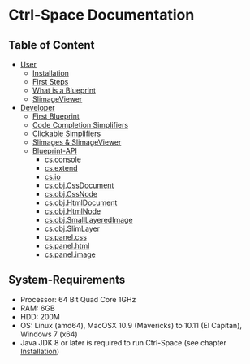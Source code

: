 # Ctrl-Space Documentation #

## Table of Content ##

* [User](/en/user/index.md "Ctrl-Space User Documentation")
    * [Installation](/en/user/installation.md "Ctrl-Space Installation Instructions")
    * [First Steps](/en/user/first_steps.md "First Steps with Ctrl-Space")
    * [What is a Blueprint](/en/user/what_is_a_blueprint.md "What is a Ctrl-Space Blueprint")
    * [SlimageViewer](/en/user/slimage_viewer_tools.md "Using the SlimageViewer and its Tools")
* [Developer](/en/developer/index.md "Ctrl-Space Blueprint-Developer Documentation")
    * [First Blueprint](/en/developer/first_blueprint.md "Your first Ctrl-Space Blueprint")
    * [Code Completion Simplifiers](/en/developer/code_completion_simplifiers.md "Create Ctrl-Space CodeCompletion Simplifiers")
    * [Clickable Simplifiers](/en/developer/clickable_simplifiers.md "Create Clickable Simplifiers")
    * [Slimages & SlimageViewer](/en/developer/CSImages_and_CSImageViewer.md "What can be done with Slimages and the SlimageViewer")
    * [Blueprint-API](/en/developer/api/index.md "The Ctrl-Space Blueprint API")
        * [cs.console](/en/developer/api/cs.console.md "The Ctrl-Space Blueprint API - cs.console")
        * [cs.extend](/en/developer/api/cs.extend.md "The Ctrl-Space Blueprint API - cs.extend")
        * [cs.io](/en/developer/api/cs.io.md "The Ctrl-Space Blueprint API - cs.io")
        * [cs.obj.CssDocument](/en/developer/api/cs.obj.CssDocument.md "The Ctrl-Space Blueprint API - cs.obj.CssDocument")
        * [cs.obj.CssNode](/en/developer/api/cs.obj.CssNode.md "The Ctrl-Space Blueprint API - cs.obj.CssNode")
        * [cs.obj.HtmlDocument](/en/developer/api/cs.obj.HtmlDocument.md "The Ctrl-Space Blueprint API - cs.obj.HtmlDocument")
        * [cs.obj.HtmlNode](/en/developer/api/cs.obj.HtmlNode.md "The Ctrl-Space Blueprint API - cs.obj.HtmlNode")
        * [cs.obj.SmallLayeredImage](/en/developer/api/cs.obj.SmallLayeredImage.md "The Ctrl-Space Blueprint API - cs.obj.SmallLayeredImage")
        * [cs.obj.SlimLayer](/en/developer/api/cs.obj.SlimLayer.md "The Ctrl-Space Blueprint API - cs.obj.SlimLayer")
        * [cs.panel.css](/en/developer/api/cs.panel.css.md "The Ctrl-Space Blueprint API - cs.panel.css")
        * [cs.panel.html](/en/developer/api/cs.panel.html.md "The Ctrl-Space Blueprint API - cs.panel.html")
        * [cs.panel.image](/en/developer/api/cs.panel.image.md "The Ctrl-Space Blueprint API - cs.panel.image")

## System-Requirements ##

* Processor: 64 Bit Quad Core 1GHz
* RAM: 6GB
* HDD: 200M
* OS: Linux (amd64), MacOSX 10.9 (Mavericks) to 10.11 (El Capitan), Windows 7 (x64)
* Java JDK 8 or later is required to run Ctrl-Space (see chapter [Installation](/en/user/installation.md "Ctrl-Space Installation Instructions"))
